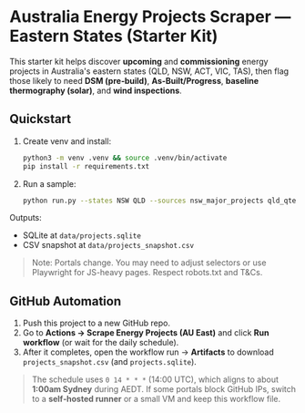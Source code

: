 # Australia Energy Projects Scraper — Eastern States (Starter Kit)

This starter kit helps discover **upcoming** and **commissioning** energy projects in Australia's eastern states (QLD, NSW, ACT, VIC, TAS), then flag those likely to need **DSM (pre‑build)**, **As‑Built/Progress**, **baseline thermography (solar)**, and **wind inspections**.

## Quickstart
1. Create venv and install:
   ```bash
   python3 -m venv .venv && source .venv/bin/activate
   pip install -r requirements.txt
   ```
2. Run a sample:
   ```bash
   python run.py --states NSW QLD --sources nsw_major_projects qld_qtenders --query "solar OR wind" --limit 50
   ```

Outputs:
- SQLite at `data/projects.sqlite`
- CSV snapshot at `data/projects_snapshot.csv`

> Note: Portals change. You may need to adjust selectors or use Playwright for JS-heavy pages. Respect robots.txt and T&Cs.


## GitHub Automation

1. Push this project to a new GitHub repo.
2. Go to **Actions → Scrape Energy Projects (AU East)** and click **Run workflow** (or wait for the daily schedule).
3. After it completes, open the workflow run → **Artifacts** to download `projects_snapshot.csv` (and `projects.sqlite`).

> The schedule uses `0 14 * * *` (14:00 UTC), which aligns to about **1:00am Sydney** during AEDT.
> If some portals block GitHub IPs, switch to a **self‑hosted runner** or a small VM and keep this workflow file.
